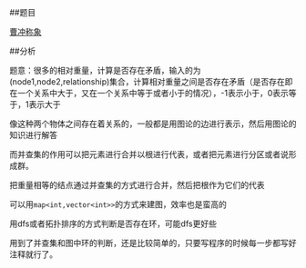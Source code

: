 ##题目

[曹冲称象](http://acm.zjut.edu.cn/ShowProblem.aspx?ShowID=1142)

##分析

题意：很多的相对重量，计算是否存在矛盾，输入的为(node1,node2,relationship)集合，计算相对重量之间是否存在矛盾（是否存在即在一个关系中大于，又在一个关系中等于或者小于的情况），-1表示小于，0表示等于，1表示大于

像这种两个物体之间存在着关系的，一般都是用图论的边进行表示，然后用图论的知识进行解答

而并查集的作用可以把元素进行合并以根进行代表，或者把元素进行分区或者说形成群。

把重量相等的结点通过并查集的方式进行合并，然后把根作为它们的代表

可以用`map<int,vector<int>>`的方式来建图，效率也是蛮高的

用dfs或者拓扑排序的方式判断是否存在环，可能dfs更好些

用到了并查集和图中环的判断，还是比较简单的，只要写程序的时候每一步都写好注释就行了。
